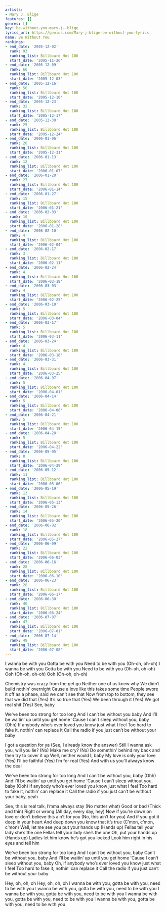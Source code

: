 ```yaml
---
artists:
- Mary J. Blige
features: []
genres: []
key: be-without-you-mary-j--blige
lyrics_url: https://genius.com/Mary-j-blige-be-without-you-lyrics
name: Be Without You
rankings:
- end_date: '2005-12-02'
  rank: 93
  ranking_list: Billboard Hot 100
  start_date: '2005-11-26'
- end_date: '2005-12-09'
  rank: 60
  ranking_list: Billboard Hot 100
  start_date: '2005-12-03'
- end_date: '2005-12-16'
  rank: 50
  ranking_list: Billboard Hot 100
  start_date: '2005-12-10'
- end_date: '2005-12-23'
  rank: 32
  ranking_list: Billboard Hot 100
  start_date: '2005-12-17'
- end_date: '2005-12-30'
  rank: 25
  ranking_list: Billboard Hot 100
  start_date: '2005-12-24'
- end_date: '2006-01-06'
  rank: 20
  ranking_list: Billboard Hot 100
  start_date: '2005-12-31'
- end_date: '2006-01-13'
  rank: 12
  ranking_list: Billboard Hot 100
  start_date: '2006-01-07'
- end_date: '2006-01-20'
  rank: 27
  ranking_list: Billboard Hot 100
  start_date: '2006-01-14'
- end_date: '2006-01-27'
  rank: 15
  ranking_list: Billboard Hot 100
  start_date: '2006-01-21'
- end_date: '2006-02-03'
  rank: 10
  ranking_list: Billboard Hot 100
  start_date: '2006-01-28'
- end_date: '2006-02-10'
  rank: 4
  ranking_list: Billboard Hot 100
  start_date: '2006-02-04'
- end_date: '2006-02-17'
  rank: 3
  ranking_list: Billboard Hot 100
  start_date: '2006-02-11'
- end_date: '2006-02-24'
  rank: 4
  ranking_list: Billboard Hot 100
  start_date: '2006-02-18'
- end_date: '2006-03-03'
  rank: 4
  ranking_list: Billboard Hot 100
  start_date: '2006-02-25'
- end_date: '2006-03-10'
  rank: 5
  ranking_list: Billboard Hot 100
  start_date: '2006-03-04'
- end_date: '2006-03-17'
  rank: 5
  ranking_list: Billboard Hot 100
  start_date: '2006-03-11'
- end_date: '2006-03-24'
  rank: 4
  ranking_list: Billboard Hot 100
  start_date: '2006-03-18'
- end_date: '2006-03-31'
  rank: 4
  ranking_list: Billboard Hot 100
  start_date: '2006-03-25'
- end_date: '2006-04-07'
  rank: 5
  ranking_list: Billboard Hot 100
  start_date: '2006-04-01'
- end_date: '2006-04-14'
  rank: 5
  ranking_list: Billboard Hot 100
  start_date: '2006-04-08'
- end_date: '2006-04-21'
  rank: 5
  ranking_list: Billboard Hot 100
  start_date: '2006-04-15'
- end_date: '2006-04-28'
  rank: 5
  ranking_list: Billboard Hot 100
  start_date: '2006-04-22'
- end_date: '2006-05-05'
  rank: 8
  ranking_list: Billboard Hot 100
  start_date: '2006-04-29'
- end_date: '2006-05-12'
  rank: 11
  ranking_list: Billboard Hot 100
  start_date: '2006-05-06'
- end_date: '2006-05-19'
  rank: 13
  ranking_list: Billboard Hot 100
  start_date: '2006-05-13'
- end_date: '2006-05-26'
  rank: 14
  ranking_list: Billboard Hot 100
  start_date: '2006-05-20'
- end_date: '2006-06-02'
  rank: 18
  ranking_list: Billboard Hot 100
  start_date: '2006-05-27'
- end_date: '2006-06-09'
  rank: 22
  ranking_list: Billboard Hot 100
  start_date: '2006-06-03'
- end_date: '2006-06-16'
  rank: 28
  ranking_list: Billboard Hot 100
  start_date: '2006-06-10'
- end_date: '2006-06-23'
  rank: 28
  ranking_list: Billboard Hot 100
  start_date: '2006-06-17'
- end_date: '2006-06-30'
  rank: 40
  ranking_list: Billboard Hot 100
  start_date: '2006-06-24'
- end_date: '2006-07-07'
  rank: 47
  ranking_list: Billboard Hot 100
  start_date: '2006-07-01'
- end_date: '2006-07-14'
  rank: 49
  ranking_list: Billboard Hot 100
  start_date: '2006-07-08'
---
```

I wanna be with you
Gotta be with you
Need to be with you
(Oh-oh, oh-oh)
I wanna be with you
Gotta be with you
Need to be with you
(Oh-oh, oh-oh)
Ooh (Oh-oh, oh-oh)
Ooh (Oh-oh, oh-oh)


Chemistry was crazy from the get go
Neither one of us knew why
We didn’t build nothin’ overnight
Cause a love like this takes some time
People swore it off as a phase, said we can’t see that
Now from top to bottom, they see that we did that
(Yes) It’s so true that
(Yes) We been through it
(Yes) We got real shit
(Yes) See, baby


We've been too strong for too long
And I can’t be without you baby
And I’ll be waitin’ up until you get home
'Cause I can’t sleep without you, baby (Ohh)
If anybody who’s ever loved you know just what I feel
Too hard to fake it, nothin’ can replace it
Call the radio if you just can’t be without your baby


I got a question for ya (See, I already know the answer)
Still I wanna ask you, will you lie? (No)
Make me cry? (No)
Do somethin' behind my back and then try to cover it up
Well, neither would I, baby
My love is only your love
(Yes) I’ll be faithful
(Yes) I’m for real
(Yes) And with us you’ll always know the deal


We've been too strong for too long
And I can’t be without you, baby (Ohh)
And I’ll be waitin’ up until you get home
'Cause I can’t sleep without you, baby (Ooh)
If anybody who’s ever loved you know just what I feel
Too hard to fake it, nothin’ can replace it
Call the radio if you just can’t be without your baby, yeah


See, this is real talk, I’mma always stay (No matter what)
Good or bad (Thick and thin)
Right or wrong (All day, every day, hey)
Now if you’re down on love or don’t believe this ain’t for you
(No, this ain’t for you)
And if you got it deep in your heart
And deep down you know that it’s true (C’mon, c’mon, c’mon)
Well, let me see you put your hands up (Hands up)
Fellas tell your lady she’s the one
Fellas tell your lady she’s the one
Oh, put your hands up (Hands up)
Ladies let him know he’s got you locked
Look him right in his eyes and tell him



We've been too strong for too long
And I can’t be without you, baby
Can’t be without you, baby
And I’ll be waitin’ up until you get home
'Cause I can’t sleep without you, baby
Oh, if anybody who’s ever loved you know just what I feel
Too hard to fake it, nothin’ can replace it
Call the radio if you just can’t be without your baby


Hey, oh, oh, oh
Hey, oh, oh, oh
I wanna be with you, gotta be with you, need to be with you
I wanna be with you, gotta be with you, need to be with you
I wanna be with you, gotta be with you, need to be with you
I wanna be with you, gotta be with you, need to be with you
I wanna be with you, gotta be with you, need to be with you
